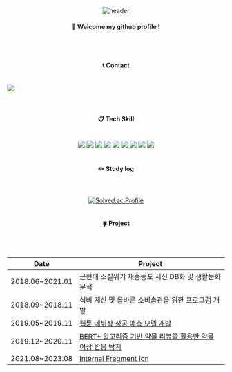 <div align="center"> 

  ![header](https://capsule-render.vercel.app/api?type=cylinder&color=0:ddd6f3,100:faaca8&text=WELCOME-nl-EY's+GitHub👋&fontColor=f7f5f5&fontSize=35&height=100&fontAlignY=30&animation=twinkling)
  
####  :wave: Welcome my github profile !

  
 <br/>
 <br/>
 
#### 📞 Contact
<br/>
<div style="display:flex; flex-direction:row;">
    <a href="mailto:sillver.411@gmail.com">
        <img src="https://img.shields.io/badge/Gmail-EA4335?style=for-the-badge&logo=Gmail&logoColor=white"> 
    </a>
</div>
<br/>
<br/>
  
####  :clipboard: Tech Skill 
  
 <br/>

  <img src="https://img.shields.io/badge/Python-3776AB?style=for-the-badge&logo=Python&logoColor=white">
  <img src="https://img.shields.io/badge/MySQL-4479A1?style=for-the-badge&logo=MySQL&logoColor=white">
  <img src="https://img.shields.io/badge/Oracle-F80000?style=for-the-badge&logo=Oracle&logoColor=white">
  <img src="https://img.shields.io/badge/rstudio-75AADB?style=for-the-badge&logo=rstudio&logoColor=white">
  <img src="https://img.shields.io/badge/JavaScript-F7DF1E?style=for-the-badge&logo=JavaScript&logoColor=white">
  <img src="https://img.shields.io/badge/linux-FCC624?style=for-the-badge&logo=linux&logoColor=white">
  <img src="https://img.shields.io/badge/VSCode-007ACC?style=for-the-badge&logo=VisualStudioCode&logoColor=white">
  <img src="https://img.shields.io/badge/Eclipse-2C2255?style=for-the-badge&logo=Eclipse%20IDE&logoColor=white">
  <img src="https://img.shields.io/badge/github-181717?style=for-the-badge&logo=github&logoColor=white">
 
   <br/>
   <br/>
 
#### :pencil2: Study log
 
  <br/>
  
[![Solved.ac Profile](http://mazassumnida.wtf/api/v2/generate_badge?boj=ey411)](https://solved.ac/ey411/)
  <br/>
  <br/>
#### 🍀 Project
 <br/>
 <br/>
 
  | Date | Project        |
  |-----------------|------------------------------------------------------------|
  | 2018.06~2021.01 | 근현대 소실위기 재중동포 서신 DB화 및 생활문화 분석        |
  | 2018.09~2018.11 | 식비 계산 및 올바른 소비습관을 위한 프로그램 개발          |
  | 2019.05~2019.11 | [웹툰 데뷔작 성공 예측 모델 개발](https://github.com/sillver-0/naver_webtoon)                            |
  | 2019.12~2020.11 | [BERT+ 알고리즘 기반 약물 리뷰를 활용한 약물 이상 반응 탐지](https://github.com/sillver-0/BERT-pl) |
  | 2021.08~2023.08 | [Internal Fragment Ion](https://github.com/sillver-0/Internal-Framgent-ion) |

</div>



<!--
**sillver-0/sillver-0** is a ✨ _special_ ✨ repository because its `README.md` (this file) appears on your GitHub profile.

Here are some ideas to get you started:

- 🔭 I’m currently working on ...
- 🌱 I’m currently learning ...
- 👯 I’m looking to collaborate on ...
- 🤔 I’m looking for help with ...
- 💬 Ask me about ...
- 📫 How to reach me: ...
- 😄 Pronouns: ...
- ⚡ Fun fact: ...
-->
